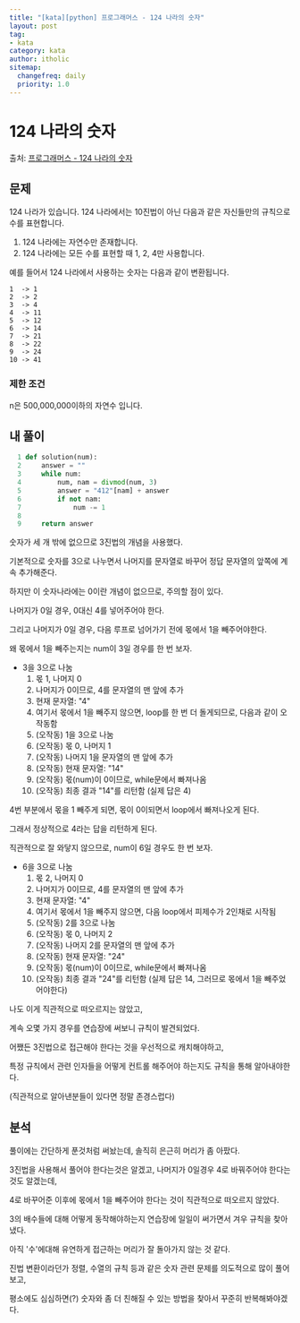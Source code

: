 ```yaml
---
title: "[kata][python] 프로그래머스 - 124 나라의 숫자"
layout: post
tag:
- kata
category: kata
author: itholic
sitemap:
  changefreq: daily
  priority: 1.0
---
```


# 124 나라의 숫자

출처: <a href="https://programmers.co.kr/learn/courses/30/lessons/12899" target="_blank">프로그래머스 - 124 나라의 숫자</a>

## 문제

124 나라가 있습니다. 124 나라에서는 10진법이 아닌 다음과 같은 자신들만의 규칙으로 수를 표현합니다.

1. 124 나라에는 자연수만 존재합니다.
2. 124 나라에는 모든 수를 표현할 때 1, 2, 4만 사용합니다.

예를 들어서 124 나라에서 사용하는 숫자는 다음과 같이 변환됩니다.

```
1  -> 1
2  -> 2
3  -> 4
4  -> 11
5  -> 12
6  -> 14
7  -> 21
8  -> 22
9  -> 24
10 -> 41
```

### 제한 조건

n은 500,000,000이하의 자연수 입니다.

## 내 풀이


```python
  1 def solution(num):
  2     answer = ""
  3     while num:
  4         num, nam = divmod(num, 3)
  5         answer = "412"[nam] + answer
  6         if not nam:
  7             num -= 1
  8
  9     return answer
```

숫자가 세 개 밖에 없으므로 3진법의 개념을 사용했다.

기본적으로 숫자를 3으로 나누면서 나머지를 문자열로 바꾸어 정답 문자열의 앞쪽에 계속 추가해준다.

하지만 이 숫자나라에는 0이란 개념이 없으므로, 주의할 점이 있다.

나머지가 0일 경우, 0대신 4를 넣어주어야 한다.

그리고 나머지가 0일 경우, 다음 루프로 넘어가기 전에 몫에서 1을 빼주어야한다.

왜 몫에서 1을 빼주는지는 num이 3일 경우를 한 번 보자.


- 3을 3으로 나눔
    1. 몫 1, 나머지 0
    2. 나머지가 0이므로, 4를 문자열의 맨 앞에 추가
    3. 현재 문자열: "4"
    4. 여기서 몫에서 1을 빼주지 않으면, loop를 한 번 더 돌게되므로, 다음과 같이 오작동함
    5. (오작동) 1을 3으로 나눔
    6. (오작동) 몫 0, 나머지 1
    7. (오작동) 나머지 1을 문자열의 맨 앞에 추가
    8. (오작동) 현재 문자열: "14"
    9. (오작동) 몫(num)이 0이므로, while문에서 빠져나옴
    10. (오작동) 최종 결과 "14"를 리턴함 (실제 답은 4)


4번 부분에서 몫을 1 빼주게 되면, 몫이 0이되면서 loop에서 빠져나오게 된다.

그래서 정상적으로 4라는 답을 리턴하게 된다.

직관적으로 잘 와닿지 않으므로, num이 6일 경우도 한 번 보자.


- 6을 3으로 나눔
    1. 몫 2, 나머지 0
    2. 나머지가 0이므로, 4를 문자열의 맨 앞에 추가
    3. 현재 문자열: "4"
    4. 여기서 몫에서 1을 빼주지 않으면, 다음 loop에서 피제수가 2인채로 시작됨
    5. (오작동) 2를 3으로 나눔
    6. (오작동) 몫 0, 나머지 2
    7. (오작동) 나머지 2를 문자열의 맨 앞에 추가
    8. (오작동) 현재 문자열: "24"
    9. (오작동) 몫(num)이 0이므로, while문에서 빠져나옴
    10. (오작동) 최종 결과 "24"를 리턴함 (실제 답은 14, 그러므로 몫에서 1을 빼주었어야한다)


나도 이게 직관적으로 떠오르지는 않았고,

계속 오몇 가지 경우를 연습장에 써보니 규칙이 발견되었다.

어쨌든 3진법으로 접근해야 한다는 것을 우선적으로 캐치해야하고,

특정 규칙에서 관련 인자들을 어떻게 컨트롤 해주어야 하는지도 규칙을 통해 알아내야한다.

(직관적으로 알아낸분들이 있다면 정말 존경스럽다)

## 분석

풀이에는 간단하게 푼것처럼 써놨는데, 솔직히 은근히 머리가 좀 아팠다.

3진법을 사용해서 풀어야 한다는것은 알겠고, 나머지가 0일경우 4로 바꿔주어야 한다는 것도 알겠는데,

4로 바꾸어준 이후에 몫에서 1을 빼주어야 한다는 것이 직관적으로 떠오르지 않았다.

3의 배수들에 대해 어떻게 동작해야하는지 연습장에 일일이 써가면서 겨우 규칙을 찾아냈다.

아직 '수'에대해 유연하게 접근하는 머리가 잘 돌아가지 않는 것 같다.

진법 변환이라던가 정렬, 수열의 규칙 등과 같은 숫자 관련 문제를 의도적으로 많이 풀어보고,

평소에도 심심하면(?) 숫자와 좀 더 친해질 수 있는 방법을 찾아서 꾸준히 반복해봐야겠다.